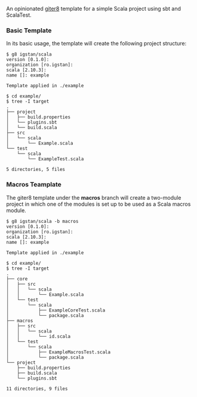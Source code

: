 An opinionated [giter8][0] template for a simple Scala project using sbt and ScalaTest.

### Basic Template
In its basic usage, the template will create the following project structure:

```
$ g8 igstan/scala
version [0.1.0]:
organization [ro.igstan]:
scala [2.10.3]:
name []: example

Template applied in ./example

$ cd example/
$ tree -I target
.
├── project
│   ├── build.properties
│   └── plugins.sbt
│   └── build.scala
├── src
│   └── scala
│       └── Example.scala
└── test
    └── scala
        └── ExampleTest.scala

5 directories, 5 files
```

### Macros Teamplate
The giter8 template under the **macros** branch will create a two-module project
in which one of the modules is set up to be used as a Scala macros module.

```
$ g8 igstan/scala -b macros
version [0.1.0]:
organization [ro.igstan]:
scala [2.10.3]:
name []: example

Template applied in ./example

$ cd example/
$ tree -I target
.
├── core
│   ├── src
│   │   └── scala
│   │       └── Example.scala
│   └── test
│       └── scala
│           ├── ExampleCoreTest.scala
│           └── package.scala
├── macros
│   ├── src
│   │   └── scala
│   │       └── id.scala
│   └── test
│       └── scala
│           ├── ExampleMacrosTest.scala
│           └── package.scala
└── project
    ├── build.properties
    ├── build.scala
    └── plugins.sbt

11 directories, 9 files
```

[0]: https://github.com/n8han/giter8
